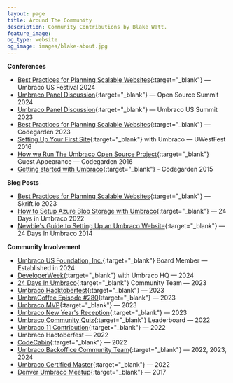```yaml
---
layout: page
title: Around The Community
description: Community Contributions by Blake Watt.
feature_image: 
og_type: website
og_image: images/blake-about.jpg 
---
```


**Conferences**

* [Best Practices for Planning Scalable Websites](https://umbracofestival.us/){:target="_blank"} &mdash; Umbraco US Festival 2024
* [Umbraco Panel Discussion](https://events.linuxfoundation.org/open-source-summit-north-america/){:target="_blank"} &mdash; Open Source Summit 2024
* [Umbraco Panel Discussion](https://summit.umbraco.com/program/speakers/){:target="_blank"} &mdash; Umbraco US Summit 2023
* [Best Practices for Planning Scalable Websites](https://youtu.be/mjueOtcTEWc){:target="_blank"} &mdash; Codegarden 2023
* [Setting Up Your First Site](https://www.youtube.com/watch?v=mBZDXgdcSPU&ab_channel=uWestFest){:target="_blank"} with Umbraco &mdash; UWestFest 2016
* [How we Run The Umbraco Open Source Project](https://vimeo.com/183479448){:target="_blank"} Guest Appearance &mdash; Codegarden 2016
* [Getting started with Umbraco](https://vimeo.com/132815032){:target="_blank"} - Codegarden 2015

**Blog Posts**

- [Best Practices for Planning Scalable Websites](https://skrift.io/issues/best-practices-for-planning-scalable-websites/){:target="_blank"} &mdash; Skrift.io 2023
- [How to Setup Azure Blob Storage with Umbraco](https://24days.in/umbraco-cms/2022/configure-azure-for-media/){:target="_blank"} &mdash; 24 Days in Umbraco 2022
- [Newbie's Guide to Setting Up an Umbraco Website](https://archive.24days.in/umbraco-cms/2014/how-to-set-up-an-umbraco-site/){:target="_blank"} &mdash; 24 Days In Umbraco 2014

**Community Involvement**

- [Umbraco US Foundation, Inc.](http://umbracousfoundation.org){:target="_blank"} Board Member &mdash; Established in 2024
- [DeveloperWeek](https://www.linkedin.com/posts/umbraco_developerweek2024-umbraco-devweek2024-activity-7166770168562368512-0NUL?utm_source=share&utm_medium=member_desktop){:target="_blank"} with Umbraco HQ &mdash; 2024
- [24 Days In Umbraco](https://24days.in/umbraco-cms/about/){:target="_blank"} Community Team &mdash; 2023
- [Umbraco Hacktoberfest](https://community.umbraco.com/the-community-blog/hacktoberfest-2023-recap/){:target="_blank"} &mdash; 2023
- [UmbraCoffee Episode #280](https://www.youtube.com/live/Ccjzu38CEo8?si=kYMlT-WX5Nizpusp){:target="_blank"} &mdash; 2023
- [Umbraco MVP](https://umbraco.com/blog/the-umbraco-2023-mvps/){:target="_blank"} &mdash; 2023
- [Umbraco New Year's Reception](https://webapp.spotme.com/login/umbraco/nyr2023){:target="_blank"} &mdash; 2023
- [Umbraco Community Quiz](https://communityquiz.net/leaderboard/){:target="_blank"} Leaderboard &mdash; 2022
- [Umbraco 11 Contribution](https://umbraco.com/blog/umbraco-11-release/){:target="_blank"} &mdash; 2022
- Umbraco Hactoberfest &mdash; 2022
- [CodeCabin](https://twitter.com/codecabin/status/1575786922601218048){:target="_blank"} &mdash; 2022
- [Umbraco Backoffice Community Team](https://umbraco.com/blog/introducing-the-new-new-backoffice-community-team/){:target="_blank"} &mdash; 2022, 2023, 2024
- [Umbraco Certified Master](https://umbraco.com/training/certified-developers/developer/?id=08b50a85-1492-4334-9561-efafa0004aeb){:target="_blank"} &mdash; 2022
- [Denver Umbraco Meetup](https://www.meetup.com/denver-area-umbraco-meetup/){:target="_blank"} &mdash; 2017

